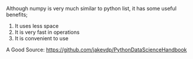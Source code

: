 Although numpy is very much similar to python list, it has some useful benefits;

1) It uses less space
2) It is very fast in operations
3) It is convenient to use

A Good Source:
https://github.com/jakevdp/PythonDataScienceHandbook